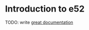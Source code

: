 # Introduction to e52

TODO: write [great documentation](http://jacobian.org/writing/what-to-write/)
